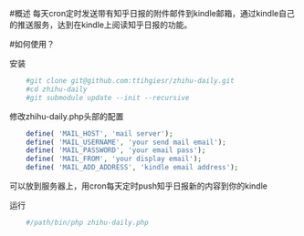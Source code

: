 #概述
每天cron定时发送带有知乎日报的附件邮件到kindle邮箱，通过kindle自己的推送服务，达到在kindle上阅读知乎日报的功能。

#如何使用？
    
安装    
```php    
    #git clone git@github.com:ttihgiesr/zhihu-daily.git
    #cd zhihu-daily
    #git submodule update --init --recursive
```
修改zhihu-daily.php头部的配置
```php
    define( 'MAIL_HOST', 'mail server');
    define( 'MAIL_USERNAME', 'your send mail email');
    define( 'MAIL_PASSWORD', 'your email pass');
    define( 'MAIL_FROM', 'your display email');
    define( 'MAIL_ADD_ADDRESS', 'kindle email address');
```

可以放到服务器上，用cron每天定时push知乎日报新的内容到你的kindle

运行
```php
    #/path/bin/php zhihu-daily.php
```

